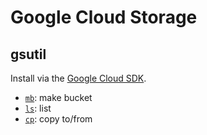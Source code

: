 Google Cloud Storage
====================

## gsutil

Install via the [Google Cloud SDK](https://cloud.google.com/sdk/docs/).

- [`mb`](https://cloud.google.com/storage/docs/gsutil/commands/mb): make bucket
- [`ls`](https://cloud.google.com/storage/docs/gsutil/commands/ls): list
- [`cp`](https://cloud.google.com/storage/docs/gsutil/commands/cp): copy to/from

